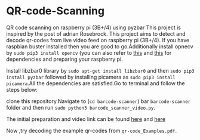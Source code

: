 # QR-code-Scanning
QR code scanning on raspberry pi (3B+/4) using pyzbar
This project is inspired by the post of adrian Rosebrock.
This project aims to detect and decode qr-codes from live video feed on raspberry pi (3B+/4).
 If you have raspbian buster installed then you are good to go.Additionally install opnecv by `sudo pip3 install opencv` (you can also refer to [this](https://github.com/vikaskumareinstein/facial-recognition/blob/master/Prerequisites.txt) and [this](https://github.com/vikaskumareinstein/facial-recognition/blob/master/Dependencies.txt) for dependencies and preparing your raspberry pi.
 
 Install libzbar0 library by  `sudo apt-get install libzbar0` and then `sudo pip3 install pyzbar` followed by installing picamera 
 as `sudo pip3 install picamera`.All the dependencies are satisfied.Go to terminal and follow the steps below:
 
 clone this repository.Navigate to (`cd barcode-scanner`) bar `barcode-scanner` folder and then run `sudo python3 barcode_scanner_video.py`.
 
 The initial preparation and video link can be found [here](https://youtu.be/HPQk-gDUrmM) and [here](https://youtu.be/f_YiK0Hvgvc)

Now ,try decoding the example qr-codes from `qr-code_Examples.pdf`.

